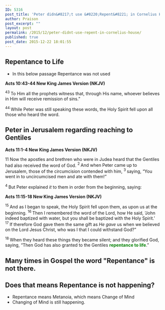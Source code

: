 ```yaml
---
ID: 5316
post_title: 'Peter didn&#8217;t use &#8220;Repent&#8221; in Cornelius House'
author: Praison
post_excerpt: ""
layout: post
permalink: /2015/12/peter-didnt-use-repent-in-cornelius-house/
published: true
post_date: 2015-12-22 18:01:55
---
```

<h2><strong>Repentance to Life</strong></h2>
<ul>
	<li>In this below passage Repentance was not used</li>
</ul>
<strong><span class="passage-display-bcv">Acts 10:43-44
</span><span class="passage-display-version">New King James Version (NKJV)</span></strong>

<span id="en-NKJV-27303" class="text Acts-10-43"><sup class="versenum">43 </sup>To Him all the prophets witness that, through His name, whoever believes in Him will receive remission of sins.”</span>

<span class="text Acts-10-44"><sup class="versenum">44 </sup>While Peter was still speaking these words, the Holy Spirit fell upon all those who heard the word.</span>
<h2><strong>Peter in Jerusalem regarding reaching to Gentiles</strong></h2>
<strong><span class="passage-display-bcv">Acts 11:1-4
</span><span class="passage-display-version">New King James Version (NKJV)</span></strong>
<p class="chapter-2"><span class="text Acts-11-1"><span class="chapternum">11 </span>Now the apostles and brethren who were in Judea heard that the Gentiles had also received the word of God. </span><span id="en-NKJV-27310" class="text Acts-11-2"><sup class="versenum">2 </sup>And when Peter came up to Jerusalem, those of the circumcision contended with him, </span><span id="en-NKJV-27311" class="text Acts-11-3"><sup class="versenum">3 </sup>saying, “You went in to uncircumcised men and ate with them!”</span></p>
<span id="en-NKJV-27312" class="text Acts-11-4"><sup class="versenum">4 </sup>But Peter explained <i>it</i> to them in order from the beginning, saying:</span>

<strong><span class="passage-display-bcv">Acts 11:15-18
</span><span class="passage-display-version">New King James Version (NKJV)</span></strong>

<span id="en-NKJV-27323" class="text Acts-11-15"><sup class="versenum">15 </sup>And as I began to speak, the Holy Spirit fell upon them, as upon us at the beginning. </span><span id="en-NKJV-27324" class="text Acts-11-16"><sup class="versenum">16 </sup>Then I remembered the word of the Lord, how He said, <span class="woj">‘John indeed baptized with water, but you shall be baptized with the Holy Spirit.’</span> </span><span id="en-NKJV-27325" class="text Acts-11-17"><sup class="versenum">17 </sup>If therefore God gave them the same gift as <i>He gave</i> us when we believed on the Lord Jesus Christ, who was I that I could withstand God?”</span>

<span id="en-NKJV-27326" class="text Acts-11-18"><sup class="versenum">18 </sup>When they heard these things they became silent; and they glorified God, saying, “Then God has also granted to the Gentiles <span style="color: #008000;"><strong>repentance to life</strong></span>.”</span>
<h2><strong>Many times in Gospel the word "Repentance" is not there. </strong></h2>
<h2><strong>Does that means Repentance is not happening? </strong></h2>
<ul>
	<li>Repentance means Metanoia, which means Change of Mind</li>
	<li>Changing of Mind is still happening.</li>
</ul>